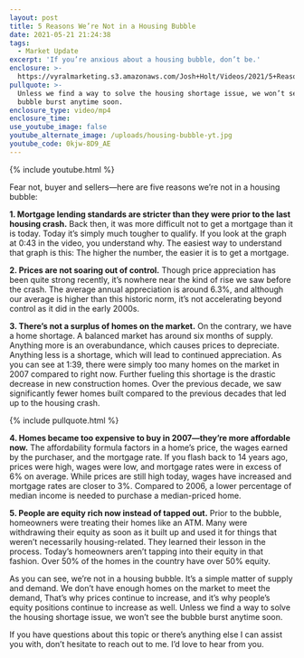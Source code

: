 ```yaml
---
layout: post
title: 5 Reasons We’re Not in a Housing Bubble
date: 2021-05-21 21:24:38
tags:
  - Market Update
excerpt: 'If you’re anxious about a housing bubble, don’t be.'
enclosure: >-
  https://vyralmarketing.s3.amazonaws.com/Josh+Holt/Videos/2021/5+Reasons+We%E2%80%99re+Not+in+a+Housing+Bubble.mp4
pullquote: >-
  Unless we find a way to solve the housing shortage issue, we won’t see the
  bubble burst anytime soon.
enclosure_type: video/mp4
enclosure_time:
use_youtube_image: false
youtube_alternate_image: /uploads/housing-bubble-yt.jpg
youtube_code: 0kjw-8D9_AE
---
```

{% include youtube.html %}

Fear not, buyer and sellers—here are five reasons we’re not in a housing bubble:

**1\. Mortgage lending standards are stricter than they were prior to the last housing crash.** Back then, it was more difficult not to get a mortgage than it is today. Today it’s simply much tougher to qualify. If you look at the graph at 0:43 in the video, you understand why. The easiest way to understand that graph is this: The higher the number, the easier it is to get a mortgage.&nbsp;

**2\. Prices are not soaring out of control.** Though price appreciation has been quite strong recently, it’s nowhere near the kind of rise we saw before the crash. The average annual appreciation is around 6.3%, and although our average is higher than this historic norm, it’s not accelerating beyond control as it did in the early 2000s.&nbsp;

**3\. There’s not a surplus of homes on the market.** On the contrary, we have a home shortage. A balanced market has around six months of supply. Anything more is an overabundance, which causes prices to depreciate. Anything less is a shortage, which will lead to continued appreciation. As you can see at 1:39, there were simply too many homes on the market in 2007 compared to right now. Further fueling this shortage is the drastic decrease in new construction homes. Over the previous decade, we saw significantly fewer homes built compared to the previous decades that led up to the housing crash.&nbsp;

{% include pullquote.html %}

**4\. Homes became too expensive to buy in 2007—they’re more affordable now.** The affordability formula factors in a home’s price, the wages earned by the purchaser, and the mortgage rate. If you flash back to 14 years ago, prices were high, wages were low, and mortgage rates were in excess of 6% on average. While prices are still high today, wages have increased and mortgage rates are closer to 3%. Compared to 2006, a lower percentage of median income is needed to purchase a median-priced home.&nbsp;

**5\. People are equity rich now instead of tapped out.** Prior to the bubble, homeowners were treating their homes like an ATM. Many were withdrawing their equity as soon as it built up and used it for things that weren’t necessarily housing-related. They learned their lesson in the process. Today’s homeowners aren’t tapping into their equity in that fashion. Over 50% of the homes in the country have over 50% equity.&nbsp;

As you can see, we’re not in a housing bubble. It’s a simple matter of supply and demand. We don’t have enough homes on the market to meet the demand, That’s why prices continue to increase, and it’s why people’s equity positions continue to increase as well. Unless we find a way to solve the housing shortage issue, we won’t see the bubble burst anytime soon.&nbsp;

If you have questions about this topic or there’s anything else I can assist you with, don’t hesitate to reach out to me. I’d love to hear from you.
